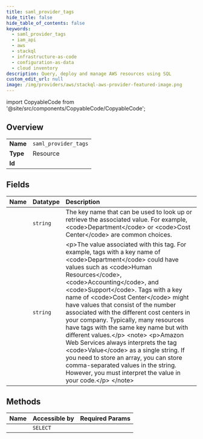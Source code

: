 ```yaml
---
title: saml_provider_tags
hide_title: false
hide_table_of_contents: false
keywords:
  - saml_provider_tags
  - iam_api
  - aws    
  - stackql
  - infrastructure-as-code
  - configuration-as-data
  - cloud inventory
description: Query, deploy and manage AWS resources using SQL
custom_edit_url: null
image: /img/providers/aws/stackql-aws-provider-featured-image.png
---
```


import CopyableCode from '@site/src/components/CopyableCode/CopyableCode';




## Overview
<table><tbody>
<tr><td><b>Name</b></td><td><code>saml_provider_tags</code></td></tr>
<tr><td><b>Type</b></td><td>Resource</td></tr>
<tr><td><b>Id</b></td><td><CopyableCode code="aws.iam_api.saml_provider_tags" /></td></tr>
</tbody></table>

## Fields
| Name | Datatype | Description |
|:-----|:---------|:------------|
| <CopyableCode code="Key" /> | `string` | The key name that can be used to look up or retrieve the associated value. For example, &lt;code&gt;Department&lt;/code&gt; or &lt;code&gt;Cost Center&lt;/code&gt; are common choices. |
| <CopyableCode code="Value" /> | `string` | &lt;p&gt;The value associated with this tag. For example, tags with a key name of &lt;code&gt;Department&lt;/code&gt; could have values such as &lt;code&gt;Human Resources&lt;/code&gt;, &lt;code&gt;Accounting&lt;/code&gt;, and &lt;code&gt;Support&lt;/code&gt;. Tags with a key name of &lt;code&gt;Cost Center&lt;/code&gt; might have values that consist of the number associated with the different cost centers in your company. Typically, many resources have tags with the same key name but with different values.&lt;/p&gt; &lt;note&gt; &lt;p&gt;Amazon Web Services always interprets the tag &lt;code&gt;Value&lt;/code&gt; as a single string. If you need to store an array, you can store comma-separated values in the string. However, you must interpret the value in your code.&lt;/p&gt; &lt;/note&gt; |
## Methods
| Name | Accessible by | Required Params |
|:-----|:--------------|:----------------|
| <CopyableCode code="saml_provider_tags_List" /> | `SELECT` | <CopyableCode code="SAMLProviderArn, region" /> |
